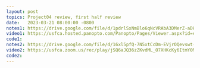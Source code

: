 ```yaml
---
layout: post
topics: Project04 review, first half review
date:   2023-03-21 08:00:00 -0800
notes1: https://drive.google.com/file/d/1pdrlSxNmBlo6qNcVRAbA3DMerZ-aDHim/view?usp=sharing 
video1: https://usfca.hosted.panopto.com/Panopto/Pages/Viewer.aspx?id=ed6a5348-c7aa-4874-ac5b-af93011bd97e
code1:
notes2: https://drive.google.com/file/d/16xl5pfQ-7N5xtCcDm-EVjrOQevswt-yb/view?usp=sharing
video2: https://usfca.zoom.us/rec/play/jSQ6aJQ36zZKvdML_O7XHKcKy6ItmY0M_9B3eyQKAQYQb0Rg4mv95P9eSR2Q9DqO8nEFup5ncAPvwbQ.tuKPBaihmIEOoLu-?continueMode=true 
code2:
---
```

